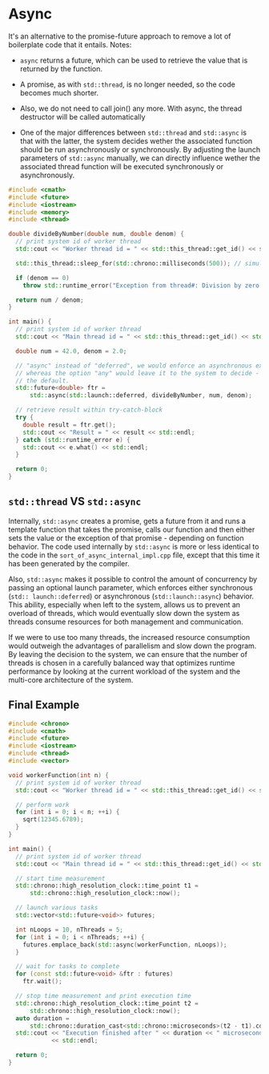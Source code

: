 # Async

It's an alternative to the promise-future approach to remove a lot of
boilerplate code that it entails. Notes:

- `async` returns a future, which can be used to retrieve the value that is
returned by the function.

- A promise, as with `std::thread`, is no longer needed, so the code becomes
much shorter.

- Also, we do not need to call join() any more. With async, the thread
destructor will be called automatically

- One of the major differences between `std::thread` and `std::async` is that with
the latter, the system decides wether the associated function should be run
asynchronously or synchronously. By adjusting the launch parameters of `std::async`
manually, we can directly influence wether the associated thread function will
be executed synchronously or asynchronously.

```cpp
#include <cmath>
#include <future>
#include <iostream>
#include <memory>
#include <thread>

double divideByNumber(double num, double denom) {
  // print system id of worker thread
  std::cout << "Worker thread id = " << std::this_thread::get_id() << std::endl;

  std::this_thread::sleep_for(std::chrono::milliseconds(500)); // simulate work

  if (denom == 0)
    throw std::runtime_error("Exception from thread#: Division by zero!");

  return num / denom;
}

int main() {
  // print system id of worker thread
  std::cout << "Main thread id = " << std::this_thread::get_id() << std::endl;

  double num = 42.0, denom = 2.0;

  // "async" instead of "deferred", we would enforce an asynchronous execution
  // whereas the option "any" would leave it to the system to decide - which is
  // the default.
  std::future<double> ftr =
      std::async(std::launch::deferred, divideByNumber, num, denom);

  // retrieve result within try-catch-block
  try {
    double result = ftr.get();
    std::cout << "Result = " << result << std::endl;
  } catch (std::runtime_error e) {
    std::cout << e.what() << std::endl;
  }

  return 0;
}
```

## `std::thread` VS `std::async`

Internally, `std::async` creates a promise, gets a future from it and runs a
template function that takes the promise, calls our function and then either
sets the value or the exception of that promise - depending on function
behavior. The code used internally by `std::async` is more or less identical to
the code in the `sort_of_async_internal_impl.cpp` file, except that this time
it has been generated by the compiler.

Also, `std::async` makes it possible to control the amount of concurrency by
passing an optional launch parameter, which enforces either synchronous (`std::
launch::deferred`) or asynchronous (`std::launch::async`) behavior. This
ability, especially when left to the system, allows us to prevent an overload
of threads, which would eventually slow down the system as threads consume
resources for both management and communication.

If we were to use too many threads, the increased resource consumption would
outweigh the advantages of parallelism and slow down the program. By leaving
the decision to the system, we can ensure that the number of threads is chosen
in a carefully balanced way that optimizes runtime performance by looking at
the current workload of the system and the multi-core architecture of the system.

## Final Example

```cpp
#include <chrono>
#include <cmath>
#include <future>
#include <iostream>
#include <thread>
#include <vector>

void workerFunction(int n) {
  // print system id of worker thread
  std::cout << "Worker thread id = " << std::this_thread::get_id() << std::endl;

  // perform work
  for (int i = 0; i < n; ++i) {
    sqrt(12345.6789);
  }
}

int main() {
  // print system id of worker thread
  std::cout << "Main thread id = " << std::this_thread::get_id() << std::endl;

  // start time measurement
  std::chrono::high_resolution_clock::time_point t1 =
      std::chrono::high_resolution_clock::now();

  // launch various tasks
  std::vector<std::future<void>> futures;

  int nLoops = 10, nThreads = 5;
  for (int i = 0; i < nThreads; ++i) {
    futures.emplace_back(std::async(workerFunction, nLoops));
  }

  // wait for tasks to complete
  for (const std::future<void> &ftr : futures)
    ftr.wait();

  // stop time measurement and print execution time
  std::chrono::high_resolution_clock::time_point t2 =
      std::chrono::high_resolution_clock::now();
  auto duration =
      std::chrono::duration_cast<std::chrono::microseconds>(t2 - t1).count();
  std::cout << "Execution finished after " << duration << " microseconds"
            << std::endl;

  return 0;
}
```
